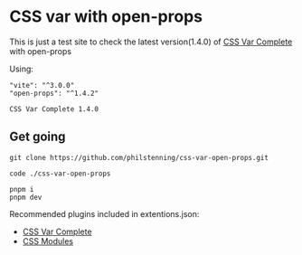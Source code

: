 # CSS var with open-props

This is just a test site to check the latest version(1.4.0) of [CSS Var Complete](https://marketplace.visualstudio.com/items?itemName=phoenisx.cssvar) with open-props

Using: 
```
"vite": "^3.0.0"
"open-props": "^1.4.2"

CSS Var Complete 1.4.0
```

## Get going

```
git clone https://github.com/philstenning/css-var-open-props.git

code ./css-var-open-props

pnpm i
pnpm dev
```

Recommended plugins included in extentions.json:

- [CSS Var Complete](https://marketplace.visualstudio.com/items?itemName=phoenisx.cssvar)
- [CSS Modules](https://marketplace.visualstudio.com/items?itemName=clinyong.vscode-css-modules)